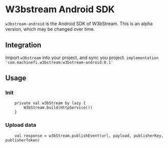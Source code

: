# W3bstream Android SDK
`w3bstream-android` is the Android SDK of W3bStream. This is an alpha version, which may be changed over time.

## Integration
Import `w3bstream` into your project, and sync you project.
`implementation 'com.machinefi.w3bstream:w3bstream-android:0.1'`


## Usage

### Init

```
    private val w3bStream by lazy {
        W3bStream.build(HttpService())
    }
```

### Upload data
```
    val response = w3bStream.publishEvent(url, payload, publisherKey, publisherToken)
```
